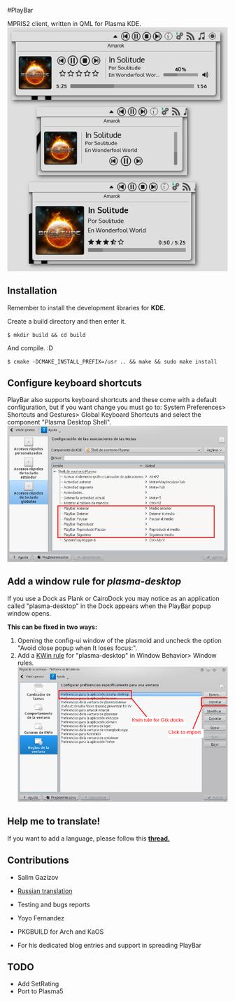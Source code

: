 #PlayBar

MPRIS2 client, written in QML for Plasma KDE. ![Screenshots](https://raw.githubusercontent.com/audoban/PlayBar/master/screenshots.png)

## Installation
Remember to install the development libraries for __KDE.__

Create a build directory and then enter it.
```
$ mkdir build && cd build
```

And compile. :D
```
$ cmake -DCMAKE_INSTALL_PREFIX=/usr .. && make && sudo make install
```

## Configure keyboard shortcuts
PlayBar also supports keyboard shortcuts and these come with a default configuration, but if you want change you must go to: System Preferences> Shortcuts and Gestures> Global Keyboard Shortcuts and select the component "Plasma Desktop Shell".
![Shortcuts](https://raw.githubusercontent.com/audoban/PlayBar/master/shortcuts.png)

## Add a window rule for _plasma-desktop_
If you use a Dock as  Plank or CairoDock you may notice as an application called "plasma-desktop" in the Dock appears when the PlayBar popup window opens.

__This can be fixed in two ways:__

1. Opening the config-ui window of the plasmoid and uncheck the option "Avoid close popup when It loses focus:".
2. Add a [KWin rule](https://raw.githubusercontent.com/audoban/PlayBar/master/plasma-desktop.kwinrule) for "plasma-desktop" in Window Behavior> Window rules.
![KWin Rule](https://raw.githubusercontent.com/audoban/PlayBar/master/kwinrule.png)

## Help me to translate!
If you want to add a language, please follow this  __[thread.](https://github.com/audoban/PlayBar/issues/4)__

## Contributions

- Salim Gazizov
 - [Russian translation](https://github.com/audoban/PlayBar/commit/d4d068852f5608c2ff24586f29a8d0631a087d70)
 - Testing and bugs reports
 
- Yoyo Fernandez
 - PKGBUILD for Arch and KaOS 
 - For his dedicated blog entries and support in spreading PlayBar

## TODO
* Add SetRating
* Port to Plasma5
